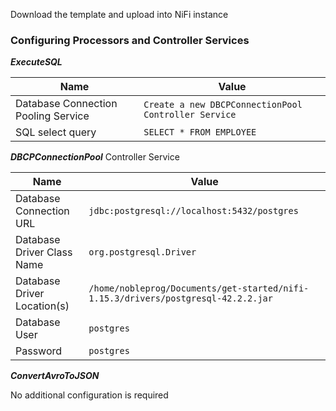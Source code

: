 Download the template and upload into NiFi instance

### Configuring Processors and Controller Services

***ExecuteSQL***

| Name | Value |
| ---- | ----- |
| Database Connection Pooling Service | `Create a new DBCPConnectionPool Controller Service` |
| SQL select query | `SELECT * FROM EMPLOYEE` |


***DBCPConnectionPool*** Controller Service

| Name | Value |
| ---- | ----- |
| Database Connection URL | `jdbc:postgresql://localhost:5432/postgres` |
| Database Driver Class Name | `org.postgresql.Driver` |
| Database Driver Location(s) | `/home/nobleprog/Documents/get-started/nifi-1.15.3/drivers/postgresql-42.2.2.jar` |
| Database User | `postgres` |
| Password | `postgres` |


***ConvertAvroToJSON***

No additional configuration is required

